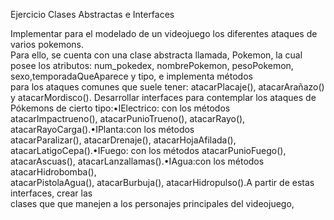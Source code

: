 Ejercicio Clases Abstractas e Interfaces

Implementar para el modelado de un videojuego los diferentes ataques  de varios pokemons.  
Para  ello, se  cuenta  con  una  clase  abstracta  llamada, Pokemon, la cual posee los atributos: 
num_pokedex, nombrePokemon, pesoPokemon, sexo,temporadaQueAparece  y  tipo,  e  implementa  métodos  
para  los  ataques  comunes  que  suele tener:    atacarPlacaje(),    atacarArañazo()    y atacarMordisco(). 
Desarrollar interfaces para contemplar los ataques de Pókemons de cierto tipo:•IElectrico: con  los  métodos  
atacarImpactrueno(),  atacarPunioTrueno(),  atacarRayo(), atacarRayoCarga().•IPlanta:con   los   métodos   
atacarParalizar(),   atacarDrenaje(),   atacarHojaAfilada(), atacarLatigoCepa().•IFuego: con los métodos 
atacarPunioFuego(), atacarAscuas(), atacarLanzallamas().•IAgua:con  los  métodos  atacarHidrobomba(),  
atacarPistolaAgua(),  atacarBurbuja(), atacarHidropulso().A  partir  de  estas  interfaces, crear  las  
clases que que  manejen  a  los personajes  principales  del  videojuego,
